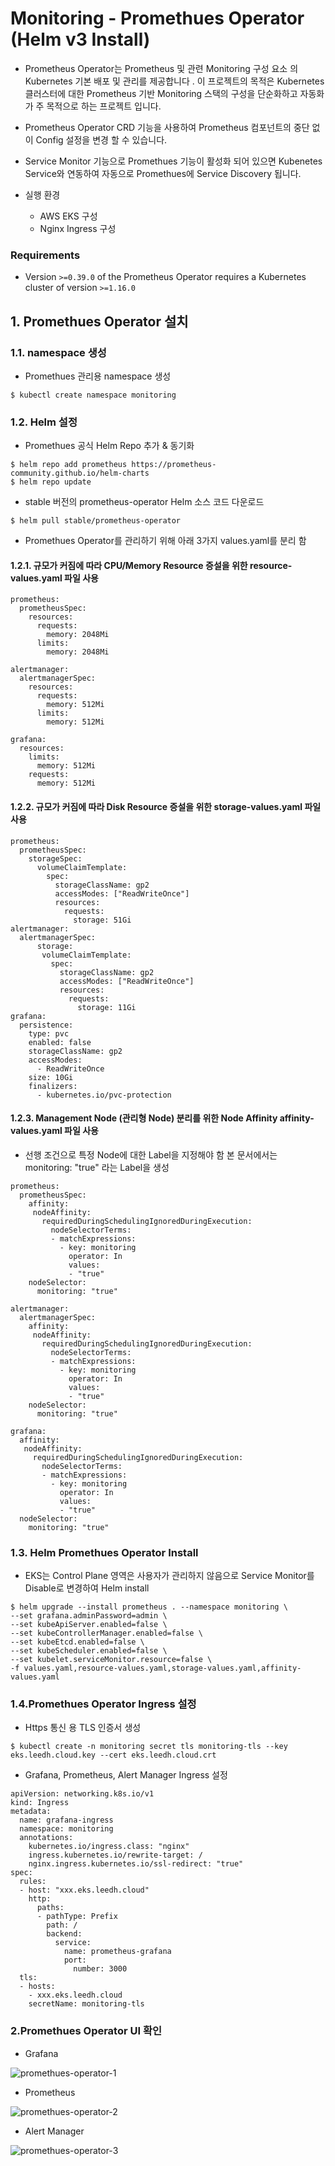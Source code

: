 # Monitoring - Promethues Operator (Helm v3 Install)

- Prometheus Operator는 Prometheus 및 관련 Monitoring 구성 요소 의 Kubernetes 기본 배포 및 관리를 제공합니다 . 이 프로젝트의 목적은 Kubernetes 클러스터에 대한 Prometheus 기반 Monitoring 스택의 구성을 단순화하고 자동화가 주 목적으로 하는 프로젝트 입니다.
- Prometheus Operator CRD 기능을 사용하여 Prometheus 컴포넌트의 중단 없이 Config 설정을 변경 할 수 있습니다.
- Service Monitor 기능으로 Promethues 기능이 활성화 되어 있으면 Kubenetes Service와 연동하여 자동으로 Promethues에 Service Discovery 됩니다.

- 실행 환경
	- AWS EKS 구성
	- Nginx Ingress 구성

### Requirements
- Version `>=0.39.0` of the Prometheus Operator requires a Kubernetes cluster of version `>=1.16.0`

## 1. Promethues Operator 설치

### 1.1. namespace 생성

-   Promethues 관리용 namespace 생성

```
$ kubectl create namespace monitoring
```

### 1.2. Helm 설정

-   Promethues 공식 Helm Repo 추가 & 동기화

```
$ helm repo add prometheus https://prometheus-community.github.io/helm-charts
$ helm repo update

```

- stable 버전의 prometheus-operator Helm 소스 코드 다운로드

```
$ helm pull stable/prometheus-operator
```

- Promethues Operator를 관리하기 위해 아래 3가지 values.yaml를 분리 함

#### 1.2.1. 규모가 커짐에 따라 CPU/Memory Resource 증설을 위한 resource-values.yaml 파일 사용

```
prometheus:
  prometheusSpec:
    resources:
      requests:
        memory: 2048Mi
      limits:
        memory: 2048Mi

alertmanager:
  alertmanagerSpec:
    resources:
      requests:
        memory: 512Mi
      limits:
        memory: 512Mi

grafana:
  resources:
    limits:
      memory: 512Mi
    requests:
      memory: 512Mi
```

#### 1.2.2. 규모가 커짐에 따라 Disk Resource 증설을 위한 storage-values.yaml 파일 사용

```
prometheus:
  prometheusSpec:
    storageSpec:
      volumeClaimTemplate:
        spec:
          storageClassName: gp2
          accessModes: ["ReadWriteOnce"]
          resources:
            requests:
              storage: 51Gi
alertmanager:
  alertmanagerSpec:
      storage:
       volumeClaimTemplate:
         spec:
           storageClassName: gp2
           accessModes: ["ReadWriteOnce"]
           resources:
             requests:
               storage: 11Gi
grafana:
  persistence:
    type: pvc
    enabled: false
    storageClassName: gp2
    accessModes:
      - ReadWriteOnce
    size: 10Gi
    finalizers:
      - kubernetes.io/pvc-protection
```



#### 1.2.3. Management Node (관리형 Node) 분리를 위한 Node Affinity affinity-values.yaml 파일 사용

- 선행 조건으로 특정 Node에 대한 Label을 지정해야 함 본 문서에서는 monitoring: "true" 라는 Label을 생성

```
prometheus:
  prometheusSpec:
    affinity:
     nodeAffinity:
       requiredDuringSchedulingIgnoredDuringExecution:
         nodeSelectorTerms:
         - matchExpressions:
           - key: monitoring
             operator: In
             values:
             - "true"
    nodeSelector:
      monitoring: "true"

alertmanager:
  alertmanagerSpec:
    affinity:
     nodeAffinity:
       requiredDuringSchedulingIgnoredDuringExecution:
         nodeSelectorTerms:
         - matchExpressions:
           - key: monitoring
             operator: In
             values:
             - "true"
    nodeSelector:
      monitoring: "true"

grafana:
  affinity:
   nodeAffinity:
     requiredDuringSchedulingIgnoredDuringExecution:
       nodeSelectorTerms:
       - matchExpressions:
         - key: monitoring
           operator: In
           values:
           - "true"
  nodeSelector:
    monitoring: "true"
```

### 1.3. Helm Promethues Operator Install

- EKS는 Control Plane 영역은 사용자가 관리하지 않음으로 Service Monitor를 Disable로 변경하여 Helm install

```
$ helm upgrade --install prometheus . --namespace monitoring \
--set grafana.adminPassword=admin \
--set kubeApiServer.enabled=false \
--set kubeControllerManager.enabled=false \
--set kubeEtcd.enabled=false \
--set kubeScheduler.enabled=false \
--set kubelet.serviceMonitor.resource=false \
-f values.yaml,resource-values.yaml,storage-values.yaml,affinity-values.yaml
```

### 1.4.Promethues Operator Ingress 설정

- Https 통신 용 TLS 인증서 생성

```
$ kubectl create -n monitoring secret tls monitoring-tls --key eks.leedh.cloud.key --cert eks.leedh.cloud.crt
```

- Grafana, Prometheus, Alert Manager Ingress 설정

```
apiVersion: networking.k8s.io/v1
kind: Ingress
metadata:
  name: grafana-ingress
  namespace: monitoring
  annotations:
    kubernetes.io/ingress.class: "nginx"
    ingress.kubernetes.io/rewrite-target: /
    nginx.ingress.kubernetes.io/ssl-redirect: "true"
spec:
  rules:
  - host: "xxx.eks.leedh.cloud"
    http:
      paths:
      - pathType: Prefix
        path: /
        backend:
          service:
            name: prometheus-grafana
            port:
              number: 3000
  tls:
  - hosts:
    - xxx.eks.leedh.cloud
    secretName: monitoring-tls
```

### 2.Promethues Operator UI 확인

- Grafana

![promethues-operator-1][promethues-operator-1]

[promethues-operator-1]:./images/promethues-operator-1.PNG

- Prometheus

![promethues-operator-2][promethues-operator-2]

[promethues-operator-2]:./images/promethues-operator-2.PNG

- Alert Manager

![promethues-operator-3][promethues-operator-3]

[promethues-operator-3]:./images/promethues-operator-3.PNG

